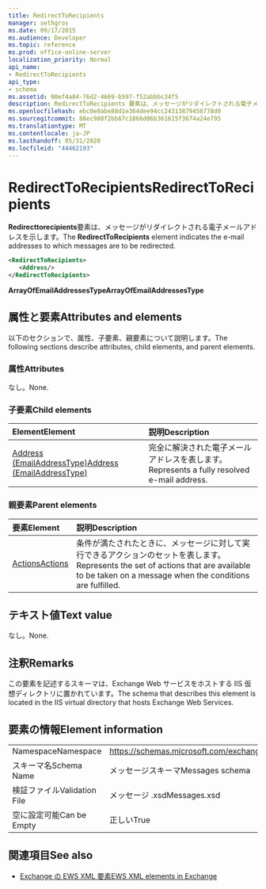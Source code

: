 ```yaml
---
title: RedirectToRecipients
manager: sethgros
ms.date: 09/17/2015
ms.audience: Developer
ms.topic: reference
ms.prod: office-online-server
localization_priority: Normal
api_name:
- RedirectToRecipients
api_type:
- schema
ms.assetid: 00ef4a84-76d2-4669-b597-f52abbbc34f5
description: RedirectToRecipients 要素は、メッセージがリダイレクトされる電子メールアドレスを示します。
ms.openlocfilehash: ebc0e0abe88d1e364dee94cc24313879458778d0
ms.sourcegitcommit: 88ec988f2bb67c1866d06b361615f3674a24e795
ms.translationtype: MT
ms.contentlocale: ja-JP
ms.lasthandoff: 05/31/2020
ms.locfileid: "44462193"
---
```

# <a name="redirecttorecipients"></a><span data-ttu-id="3e177-103">RedirectToRecipients</span><span class="sxs-lookup"><span data-stu-id="3e177-103">RedirectToRecipients</span></span>

<span data-ttu-id="3e177-104">**Redirecttorecipients**要素は、メッセージがリダイレクトされる電子メールアドレスを示します。</span><span class="sxs-lookup"><span data-stu-id="3e177-104">The **RedirectToRecipients** element indicates the e-mail addresses to which messages are to be redirected.</span></span> 
  
```XML
<RedirectToRecipients>
   <Address/>
</RedirectToRecipients>
```

 <span data-ttu-id="3e177-105">**ArrayOfEmailAddressesType**</span><span class="sxs-lookup"><span data-stu-id="3e177-105">**ArrayOfEmailAddressesType**</span></span>
## <a name="attributes-and-elements"></a><span data-ttu-id="3e177-106">属性と要素</span><span class="sxs-lookup"><span data-stu-id="3e177-106">Attributes and elements</span></span>

<span data-ttu-id="3e177-107">以下のセクションで、属性、子要素、親要素について説明します。</span><span class="sxs-lookup"><span data-stu-id="3e177-107">The following sections describe attributes, child elements, and parent elements.</span></span>
  
### <a name="attributes"></a><span data-ttu-id="3e177-108">属性</span><span class="sxs-lookup"><span data-stu-id="3e177-108">Attributes</span></span>

<span data-ttu-id="3e177-109">なし。</span><span class="sxs-lookup"><span data-stu-id="3e177-109">None.</span></span>
  
### <a name="child-elements"></a><span data-ttu-id="3e177-110">子要素</span><span class="sxs-lookup"><span data-stu-id="3e177-110">Child elements</span></span>

|<span data-ttu-id="3e177-111">**Element**</span><span class="sxs-lookup"><span data-stu-id="3e177-111">**Element**</span></span>|<span data-ttu-id="3e177-112">**説明**</span><span class="sxs-lookup"><span data-stu-id="3e177-112">**Description**</span></span>|
|:-----|:-----|
|[<span data-ttu-id="3e177-113">Address (EmailAddressType)</span><span class="sxs-lookup"><span data-stu-id="3e177-113">Address (EmailAddressType)</span></span>](address-emailaddresstype.md) <br/> |<span data-ttu-id="3e177-114">完全に解決された電子メールアドレスを表します。</span><span class="sxs-lookup"><span data-stu-id="3e177-114">Represents a fully resolved e-mail address.</span></span>  <br/> |
   
### <a name="parent-elements"></a><span data-ttu-id="3e177-115">親要素</span><span class="sxs-lookup"><span data-stu-id="3e177-115">Parent elements</span></span>

|<span data-ttu-id="3e177-116">**要素**</span><span class="sxs-lookup"><span data-stu-id="3e177-116">**Element**</span></span>|<span data-ttu-id="3e177-117">**説明**</span><span class="sxs-lookup"><span data-stu-id="3e177-117">**Description**</span></span>|
|:-----|:-----|
|[<span data-ttu-id="3e177-118">Actions</span><span class="sxs-lookup"><span data-stu-id="3e177-118">Actions</span></span>](actions.md) <br/> |<span data-ttu-id="3e177-119">条件が満たされたときに、メッセージに対して実行できるアクションのセットを表します。</span><span class="sxs-lookup"><span data-stu-id="3e177-119">Represents the set of actions that are available to be taken on a message when the conditions are fulfilled.</span></span>  <br/> |
   
## <a name="text-value"></a><span data-ttu-id="3e177-120">テキスト値</span><span class="sxs-lookup"><span data-stu-id="3e177-120">Text value</span></span>

<span data-ttu-id="3e177-121">なし。</span><span class="sxs-lookup"><span data-stu-id="3e177-121">None.</span></span>
  
## <a name="remarks"></a><span data-ttu-id="3e177-122">注釈</span><span class="sxs-lookup"><span data-stu-id="3e177-122">Remarks</span></span>

<span data-ttu-id="3e177-123">この要素を記述するスキーマは、Exchange Web サービスをホストする IIS 仮想ディレクトリに置かれています。</span><span class="sxs-lookup"><span data-stu-id="3e177-123">The schema that describes this element is located in the IIS virtual directory that hosts Exchange Web Services.</span></span>
  
## <a name="element-information"></a><span data-ttu-id="3e177-124">要素の情報</span><span class="sxs-lookup"><span data-stu-id="3e177-124">Element information</span></span>

|||
|:-----|:-----|
|<span data-ttu-id="3e177-125">Namespace</span><span class="sxs-lookup"><span data-stu-id="3e177-125">Namespace</span></span>  <br/> |https://schemas.microsoft.com/exchange/services/2006/messages  <br/> |
|<span data-ttu-id="3e177-126">スキーマ名</span><span class="sxs-lookup"><span data-stu-id="3e177-126">Schema Name</span></span>  <br/> |<span data-ttu-id="3e177-127">メッセージスキーマ</span><span class="sxs-lookup"><span data-stu-id="3e177-127">Messages schema</span></span>  <br/> |
|<span data-ttu-id="3e177-128">検証ファイル</span><span class="sxs-lookup"><span data-stu-id="3e177-128">Validation File</span></span>  <br/> |<span data-ttu-id="3e177-129">メッセージ .xsd</span><span class="sxs-lookup"><span data-stu-id="3e177-129">Messages.xsd</span></span>  <br/> |
|<span data-ttu-id="3e177-130">空に設定可能</span><span class="sxs-lookup"><span data-stu-id="3e177-130">Can be Empty</span></span>  <br/> |<span data-ttu-id="3e177-131">正しい</span><span class="sxs-lookup"><span data-stu-id="3e177-131">True</span></span>  <br/> |
   
## <a name="see-also"></a><span data-ttu-id="3e177-132">関連項目</span><span class="sxs-lookup"><span data-stu-id="3e177-132">See also</span></span>



- [<span data-ttu-id="3e177-133">Exchange の EWS XML 要素</span><span class="sxs-lookup"><span data-stu-id="3e177-133">EWS XML elements in Exchange</span></span>](ews-xml-elements-in-exchange.md)

